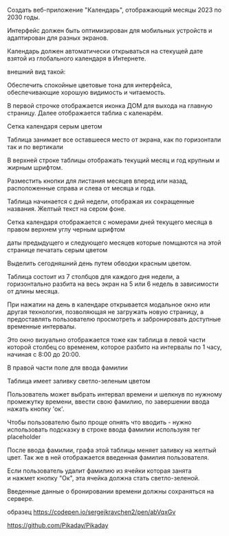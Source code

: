 Создать веб-приложение "Календарь", отображающий месяцы 
2023 по 2030 годы.

Интерфейс должен быть оптимизирован для мобильных 
устройств и адаптирован для разных экранов.

Календарь должен автоматически открываться на стекущей 
дате взятой из глобального календаря в Интернете.

внешний вид такой:

Обеспечить спокойные цветовые тона для интерфейса, 
обеспечивающие хорошую видимость и читаемость.

В первой строчке отображается иконка ДОМ для выхода на 
главную страницу. Далее отображается таблиа с каленарём.

Сетка календаря серым цветом

Таблица занимает все оставшееся место от экрана, как по 
горизонтали так и по вертикали

В верхней строке таблицы отображать текущий месяц и год
крупным и жирным шрифтом.

Разместить кнопки для листания месяцев вперед или назад, 
расположенные справа и слева от месяца и года.

Таблица начинается с днй недели, отображая их сокращенные
названия. Желтый текст на сером фоне.

Cетка календаря отображается с номерами дней текущего 
месяца в правом верхнем углу черным шрифтом

даты предыдущего и следующего месяцев которые помщаются на 
этой странице печатать серым цветом

Выделить сегодняшний день путем обводки красным цветом.

Таблица состоит из 7 столбцов для каждого дня недели, а 
горизонтально разбита на весь экран на 5 или 6 недель в 
зависимости от длины месяца.

При нажатии на день в календаре открывается модальное окно 
или другая технология, позволяющая не загружать новую 
страницу, а предоставлять пользователю просмотреть и 
забронировать доступные временные интервалы.

Это окно визуально отображается тоже как таблица в левой 
части которой столбец со временем, которое разбито на
интервалы по 1 часу, начиная с 8:00 до 20:00.

В правой части поле для ввода фамилии

Таблица имеет заливку светло-зеленым цветом

Пользователь может выбрать интервал времени и шелкнув по
нужному промежутку времени, ввести свою 
фамилию, по завершении ввода нажать кнопку 'ок'.

Чтобы пользователю было проще опнять что вводить - нужно 
использовать подсказку в строке ввода фамилии используяя 
тег placeholder

После ввода фамилии, графа этой таблицы меняет заливку на
желтый цвет. Так же в ней отображается введенная фамилия 
пользователя.

Если пользователь удалит фамилию из ячейки которая занята  
и нажмет кнопку "Ок", эта ячейка должна стать
светло-зеленой.

Введенные данные о бронировании времени должны сохраняться 
на сервере.




образец
https://codepen.io/sergejkravchen2/pen/abVqxGv

https://github.com/Pikaday/Pikaday


